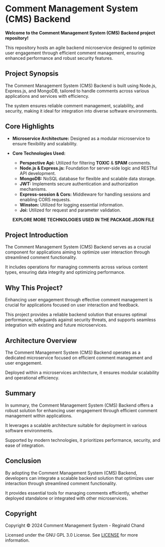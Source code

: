 # Comment Management System (CMS) Backend

**Welcome to the Comment Management System (CMS) Backend project repository!**

This repository hosts an agile backend microservice designed to optimize user engagement through efficient comment management, ensuring enhanced performance and robust security features.

## Project Synopsis

The Comment Management System (CMS) Backend is built using Node.js, Express.js, and MongoDB, tailored to handle comments across various applications and services with efficiency.

The system ensures reliable comment management, scalability, and security, making it ideal for integration into diverse software environments.

## Core Highlights

- **Microservice Architecture:** Designed as a modular microservice to ensure flexibility and scalability.

- **Core Technologies Used:**
  - **Perspective Api:** Utilized for filtering **TOXIC** & **SPAM** comments. 
  - **Node.js & Express.js:** Foundation for server-side logic and RESTful API development.
  - **MongoDB:** NoSQL database for flexible and scalable data storage.
  - **JWT:** Implements secure authentication and authorization mechanisms.
  - **Express-session & Cors:** Middleware for handling sessions and enabling CORS requests.
  - **Winston:** Utilized for logging essential information.
  - **Joi:** Utilized for request and parameter validation.
  
  **EXPLORE MORE TECHNOLOGIES USED IN THE PACKAGE.JSON FILE**

## Project Introduction

The Comment Management System (CMS) Backend serves as a crucial component for applications aiming to optimize user interaction through streamlined comment functionality.

It includes operations for managing comments across various content types, ensuring data integrity and optimizing performance.

## Why This Project?

Enhancing user engagement through effective comment management is crucial for applications focused on user interaction and feedback.

This project provides a reliable backend solution that ensures optimal performance, safeguards against security threats, and supports seamless integration with existing and future microservices.

## Architecture Overview

The Comment Management System (CMS) Backend operates as a dedicated microservice focused on efficient comment management and user engagement.

Deployed within a microservices architecture, it ensures modular scalability and operational efficiency.

## Summary

In summary, the Comment Management System (CMS) Backend offers a robust solution for enhancing user engagement through efficient comment management within applications.

It leverages a scalable architecture suitable for deployment in various software environments.

Supported by modern technologies, it prioritizes performance, security, and ease of integration.

## Conclusion

By adopting the Comment Management System (CMS) Backend, developers can integrate a scalable backend solution that optimizes user interaction through streamlined comment functionality.

It provides essential tools for managing comments efficiently, whether deployed standalone or integrated with other microservices.

## Copyright

Copyright © 2024 Comment Management System - Reginald Chand

Licensed under the GNU GPL 3.0 License. See [LICENSE](LICENSE) for more information.
